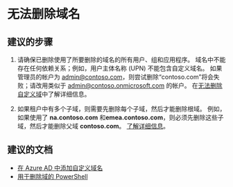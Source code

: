 <properties
    pageTitle="I can't delete my domain name"
    description="Azure Active Directory 域疑难解答"
    service="microsoft.aad"
    resource="Microsoft_AAD_IAM"
    authors="Jeffsta-MSFT"
    displayOrder="4295"
    selfHelpType="resource"
    supportTopicIds=""
    resourceTags="directory_domain"
    productPesIds=""
    cloudEnvironments="public"
    />


# <a name="i-cant-delete-my-domain-name"></a>无法删除域名

## <a name="recommended-steps"></a>**建议的步骤**

1. 请确保已删除使用了所要删除的域名的所有用户、组和应用程序。 域名中不能存在任何依赖关系；例如，用户主体名称 (UPN) 不能包含自定义域名。 如果管理员的帐户为 admin@contoso.com，则尝试删除“contoso.com”将会失败；请改用类似于 admin@contoso.onmicrosoft.com 的帐户。 在[无法删除自定义域](https://support.microsoft.com/help/2787210/-unable-to-remove-this-domain-error-when-you-try-to-remove-a-domain-from-office-365)中了解详细信息。 

2. 如果租户中有多个子域，则需要先删除每个子域，然后才能删除根域。 例如，如果使用了 **na.contoso.com** 和**emea.contoso.com**，则必须先删除这些子域，然后才能删除父域 **contoso.com**。 [了解详细信息](https://support.microsoft.com/help/2787792/-domain-has-associated-subdomains-or-you-cannot-remove-a-domain-that-has-subdomains-error-when-you-try-to-remove-a-domain-from-office-365)。

## <a name="recommended-documents"></a>**建议的文档**

* [在 Azure AD 中添加自定义域名](https://docs.microsoft.com/azure/active-directory/active-directory-add-domain)
* [用于删除域的 PowerShell](https://docs.microsoft.com/powershell/msonline/v1/remove-msoldomain)

